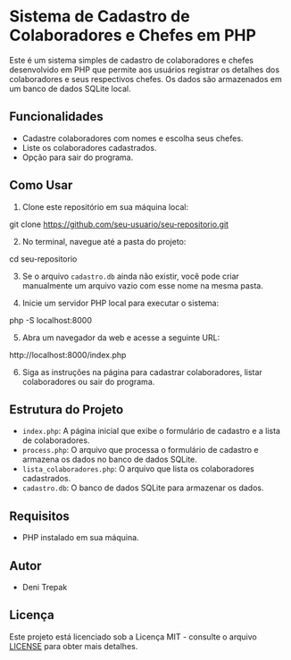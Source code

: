 # Sistema de Cadastro de Colaboradores e Chefes em PHP

Este é um sistema simples de cadastro de colaboradores e chefes desenvolvido em PHP que permite aos usuários registrar os detalhes dos colaboradores e seus respectivos chefes. Os dados são armazenados em um banco de dados SQLite local.

## Funcionalidades

- Cadastre colaboradores com nomes e escolha seus chefes.
- Liste os colaboradores cadastrados.
- Opção para sair do programa.

## Como Usar

1. Clone este repositório em sua máquina local:

git clone https://github.com/seu-usuario/seu-repositorio.git


2. No terminal, navegue até a pasta do projeto:

cd seu-repositorio


3. Se o arquivo `cadastro.db` ainda não existir, você pode criar manualmente um arquivo vazio com esse nome na mesma pasta.

4. Inicie um servidor PHP local para executar o sistema:

php -S localhost:8000


5. Abra um navegador da web e acesse a seguinte URL:

http://localhost:8000/index.php


6. Siga as instruções na página para cadastrar colaboradores, listar colaboradores ou sair do programa.

## Estrutura do Projeto

- `index.php`: A página inicial que exibe o formulário de cadastro e a lista de colaboradores.
- `process.php`: O arquivo que processa o formulário de cadastro e armazena os dados no banco de dados SQLite.
- `lista_colaboradores.php`: O arquivo que lista os colaboradores cadastrados.
- `cadastro.db`: O banco de dados SQLite para armazenar os dados.

## Requisitos

- PHP instalado em sua máquina.

## Autor

- Deni Trepak

## Licença

Este projeto está licenciado sob a Licença MIT - consulte o arquivo [LICENSE](LICENSE) para obter mais detalhes.
